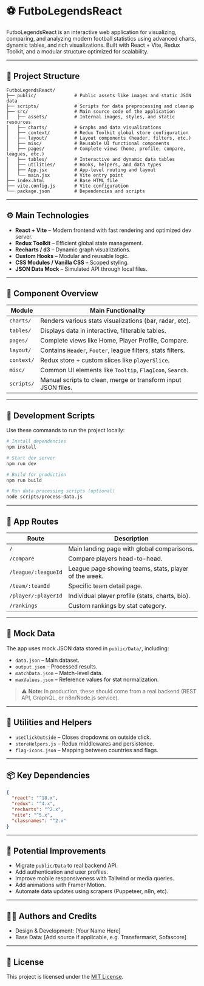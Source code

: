
# ⚽ FutboLegendsReact

FutboLegendsReact is an interactive web application for visualizing, comparing, and analyzing modern football statistics using advanced charts, dynamic tables, and rich visualizations. Built with React + Vite, Redux Toolkit, and a modular structure optimized for scalability.

---

## 📁 Project Structure

```
FutboLegendsReact/
├── public/              # Public assets like images and static JSON data
├── scripts/             # Scripts for data preprocessing and cleanup
├── src/                 # Main source code of the application
│   ├── assets/          # Internal images, styles, and static resources
│   ├── charts/          # Graphs and data visualizations
│   ├── context/         # Redux Toolkit global store configuration
│   ├── layout/          # Layout components (header, filters, etc.)
│   ├── misc/            # Reusable UI functional components
│   ├── pages/           # Complete views (home, profile, compare, leagues, etc.)
│   ├── tables/          # Interactive and dynamic data tables
│   ├── utilities/       # Hooks, helpers, and data types
│   ├── App.jsx          # App-level routing and layout
│   └── main.jsx         # Vite entry point
├── index.html           # Base HTML file
├── vite.config.js       # Vite configuration
└── package.json         # Dependencies and scripts
```

---

## ⚙️ Main Technologies

- **React + Vite** – Modern frontend with fast rendering and optimized dev server.
- **Redux Toolkit** – Efficient global state management.
- **Recharts / d3** – Dynamic graph visualizations.
- **Custom Hooks** – Modular and reusable logic.
- **CSS Modules / Vanilla CSS** – Scoped styling.
- **JSON Data Mock** – Simulated API through local files.

---

## 🧠 Component Overview

| Module         | Main Functionality                                             |
|----------------|----------------------------------------------------------------|
| `charts/`      | Renders various stats visualizations (bar, radar, etc).        |
| `tables/`      | Displays data in interactive, filterable tables.               |
| `pages/`       | Complete views like Home, Player Profile, Compare.             |
| `layout/`      | Contains `Header`, `Footer`, league filters, stats filters.    |
| `context/`     | Redux store + custom slices like `playerSlice`.                |
| `misc/`        | Common UI elements like `Tooltip`, `FlagIcon`, `Search`.       |
| `scripts/`     | Manual scripts to clean, merge or transform input JSON files.  |

---

## 🚀 Development Scripts

Use these commands to run the project locally:

```bash
# Install dependencies
npm install

# Start dev server
npm run dev

# Build for production
npm run build

# Run data processing scripts (optional)
node scripts/process-data.js
```

---

## 🔗 App Routes

| Route                  | Description                                                  |
|------------------------|--------------------------------------------------------------|
| `/`                    | Main landing page with global comparisons.                   |
| `/compare`             | Compare players head-to-head.                                |
| `/league/:leagueId`    | League page showing teams, stats, player of the week.        |
| `/team/:teamId`        | Specific team detail page.                                   |
| `/player/:playerId`    | Individual player profile (stats, charts, bio).              |
| `/rankings`            | Custom rankings by stat category.                            |

---

## 🧪 Mock Data

The app uses mock JSON data stored in `public/Data/`, including:

- `data.json` – Main dataset.
- `output.json` – Processed results.
- `matchData.json` – Match-level data.
- `maxValues.json` – Reference values for stat normalization.

> ⚠️ **Note:** In production, these should come from a real backend (REST API, GraphQL, or n8n/Node.js service).

---

## 🧰 Utilities and Helpers

- `useClickOutside` – Closes dropdowns on outside click.
- `storeHelpers.js` – Redux middlewares and persistence.
- `flag-icons.json` – Mapping between countries and flags.

---

## 📦 Key Dependencies

```json
{
  "react": "^18.x",
  "redux": "^4.x",
  "recharts": "^2.x",
  "vite": "^5.x",
  "classnames": "^2.x"
}
```

---

## 📌 Potential Improvements

- Migrate `public/Data` to real backend API.
- Add authentication and user profiles.
- Improve mobile responsiveness with Tailwind or media queries.
- Add animations with Framer Motion.
- Automate data updates using scrapers (Puppeteer, n8n, etc).

---

## 🧑‍💻 Authors and Credits

- Design & Development: [Your Name Here]
- Base Data: [Add source if applicable, e.g. Transfermarkt, Sofascore]

---

## 📝 License

This project is licensed under the [MIT License](LICENSE).
